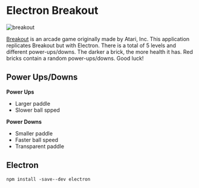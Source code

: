 # Electron Breakout

![breakout](https://user-images.githubusercontent.com/77930041/158472017-7b6aa41b-b754-4bd6-96cd-9cfdb1aee354.gif)

[Breakout](https://en.wikipedia.org/wiki/Breakout_(video_game)) is an arcade game originally made by Atari, Inc. This application replicates Breakout but with Electron. There is a total of 5 levels and different power-ups/downs. The darker a brick, the more health it has. Red bricks contain a random power-ups/downs. Good luck! 

## Power Ups/Downs
**Power Ups**

* Larger paddle
* Slower ball spped

**Power Downs**
* Smaller paddle
* Faster ball speed
* Transparent paddle


## Electron
```
npm install -save--dev electron
```

